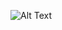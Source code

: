 ![Alt Text](https://bitbucket.org/nbthales/floating_button/raw/91b812195b81d90cb7a456448fed2bb495d1ab64/lib/images/floating_button.gif)